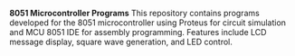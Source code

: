 **8051 Microcontroller Programs**
This repository contains programs developed for the 8051 microcontroller using Proteus for circuit simulation and MCU 8051 IDE for assembly programming. Features include LCD message display, square wave generation, and LED control.

